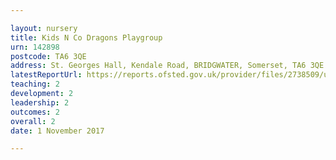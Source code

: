 ```yaml
---

layout: nursery
title: Kids N Co Dragons Playgroup
urn: 142898
postcode: TA6 3QE
address: St. Georges Hall, Kendale Road, BRIDGWATER, Somerset, TA6 3QE
latestReportUrl: https://reports.ofsted.gov.uk/provider/files/2738509/urn/142898.pdf
teaching: 2
development: 2
leadership: 2
outcomes: 2
overall: 2
date: 1 November 2017

---
```

